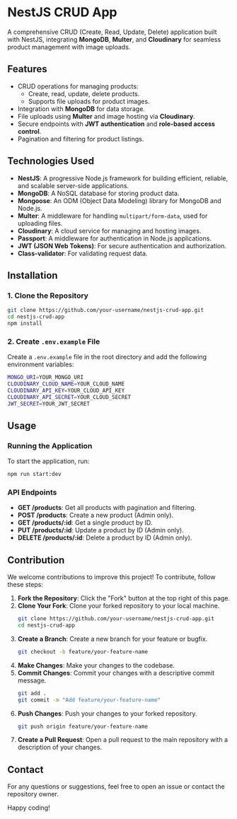 # NestJS CRUD App

A comprehensive CRUD (Create, Read, Update, Delete) application built with NestJS, integrating **MongoDB**, **Multer**, and **Cloudinary** for seamless product management with image uploads.

## Features

- CRUD operations for managing products:
  - Create, read, update, delete products.
  - Supports file uploads for product images.
- Integration with **MongoDB** for data storage.
- File uploads using **Multer** and image hosting via **Cloudinary**.
- Secure endpoints with **JWT authentication** and **role-based access control**.
- Pagination and filtering for product listings.

## Technologies Used

- **NestJS**: A progressive Node.js framework for building efficient, reliable, and scalable server-side applications.
- **MongoDB**: A NoSQL database for storing product data.
- **Mongoose**: An ODM (Object Data Modeling) library for MongoDB and Node.js.
- **Multer**: A middleware for handling `multipart/form-data`, used for uploading files.
- **Cloudinary**: A cloud service for managing and hosting images.
- **Passport**: A middleware for authentication in Node.js applications.
- **JWT (JSON Web Tokens)**: For secure authentication and authorization.
- **Class-validator**: For validating request data.

## Installation

### 1. Clone the Repository

```bash
git clone https://github.com/your-username/nestjs-crud-app.git
cd nestjs-crud-app
npm install
```

### 2. Create `.env.example` File

Create a `.env.example` file in the root directory and add the following environment variables:

```bash
MONGO_URI=YOUR_MONGO_URI
CLOUDINARY_CLOUD_NAME=YOUR_CLOUD_NAME
CLOUDINARY_API_KEY=YOUR_CLOUD_API_KEY
CLOUDINARY_API_SECRET=YOUR_CLOUD_SECRET
JWT_SECRET=YOUR_JWT_SECRET
```

## Usage

### Running the Application

To start the application, run:

```bash
npm run start:dev
```

### API Endpoints

- **GET /products**: Get all products with pagination and filtering.
- **POST /products**: Create a new product (Admin only).
- **GET /products/:id**: Get a single product by ID.
- **PUT /products/:id**: Update a product by ID (Admin only).
- **DELETE /products/:id**: Delete a product by ID (Admin only).

## Contribution

We welcome contributions to improve this project! To contribute, follow these steps:

1. **Fork the Repository**: Click the "Fork" button at the top right of this page.
2. **Clone Your Fork**: Clone your forked repository to your local machine.
   ```bash
   git clone https://github.com/your-username/nestjs-crud-app.git
   cd nestjs-crud-app
   ```
3. **Create a Branch**: Create a new branch for your feature or bugfix.
   ```bash
   git checkout -b feature/your-feature-name
   ```
4. **Make Changes**: Make your changes to the codebase.
5. **Commit Changes**: Commit your changes with a descriptive commit message.
   ```bash
   git add .
   git commit -m "Add feature/your-feature-name"
   ```
6. **Push Changes**: Push your changes to your forked repository.
   ```bash
   git push origin feature/your-feature-name
   ```
7. **Create a Pull Request**: Open a pull request to the main repository with a description of your changes.

## Contact

For any questions or suggestions, feel free to open an issue or contact the repository owner.

Happy coding!

